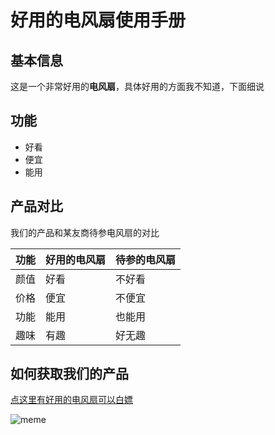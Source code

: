# 好用的电风扇使用手册

## 基本信息

这是一个非常好用的**电风扇**，具体好用的方面我不知道，下面细说

## 功能

- 好看
- 便宜
- 能用

## 产品对比

我们的产品和某友商待参电风扇的对比

| 功能 | 好用的电风扇 | 待参的电风扇 |
| ---- | ------------ | ------------ |
| 颜值 | 好看         | 不好看       |
| 价格 | 便宜         | 不便宜       |
| 功能 | 能用         | 也能用       |
| 趣味 | 有趣         | 好无趣       |
## 如何获取我们的产品

[点这里有好用的电风扇可以白嫖](www.bilibili.com)

![meme](https://img1.imgtp.com/2023/10/10/3hXM67u2.jpeg)
